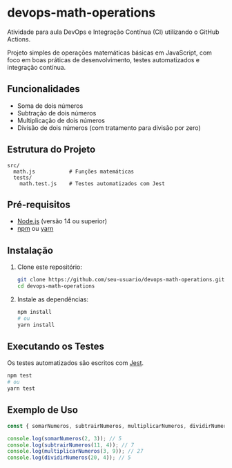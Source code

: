 # devops-math-operations
Atividade para aula DevOps e Integração Contínua (CI) utilizando o GitHub Actions.

Projeto simples de operações matemáticas básicas em JavaScript, com foco em boas práticas de desenvolvimento, testes automatizados e integração contínua.

## Funcionalidades

- Soma de dois números
- Subtração de dois números
- Multiplicação de dois números
- Divisão de dois números (com tratamento para divisão por zero)

## Estrutura do Projeto

```
src/
  math.js           # Funções matemáticas
  tests/
    math.test.js    # Testes automatizados com Jest
```

## Pré-requisitos

- [Node.js](https://nodejs.org/) (versão 14 ou superior)
- [npm](https://www.npmjs.com/) ou [yarn](https://yarnpkg.com/)

## Instalação

1. Clone este repositório:
   ```sh
   git clone https://github.com/seu-usuario/devops-math-operations.git
   cd devops-math-operations
   ```

2. Instale as dependências:
   ```sh
   npm install
   # ou
   yarn install
   ```

## Executando os Testes

Os testes automatizados são escritos com [Jest](https://jestjs.io/).

```sh
npm test
# ou
yarn test
```

## Exemplo de Uso

```javascript
const { somarNumeros, subtrairNumeros, multiplicarNumeros, dividirNumeros } = require('./src/math');

console.log(somarNumeros(2, 3)); // 5
console.log(subtrairNumeros(11, 4)); // 7
console.log(multiplicarNumeros(3, 9)); // 27
console.log(dividirNumeros(20, 4)); // 5
```

